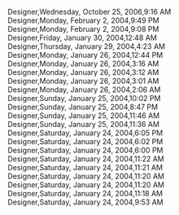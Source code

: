 ﻿Designer,Wednesday, October 25, 2006,9:16 AM  Designer,Monday, February 2, 2004,9:49 PM  Designer,Monday, February 2, 2004,9:08 PM  Designer,Friday, January 30, 2004,12:48 AM  Designer,Thursday, January 29, 2004,4:23 AM  Designer,Monday, January 26, 2004,12:44 PM  Designer,Monday, January 26, 2004,3:16 AM  Designer,Monday, January 26, 2004,3:12 AM  Designer,Monday, January 26, 2004,3:01 AM  Designer,Monday, January 26, 2004,2:06 AM  Designer,Sunday, January 25, 2004,10:02 PM  Designer,Sunday, January 25, 2004,8:47 PM  Designer,Sunday, January 25, 2004,11:46 AM  Designer,Sunday, January 25, 2004,11:36 AM  Designer,Saturday, January 24, 2004,6:05 PM  Designer,Saturday, January 24, 2004,6:02 PM  Designer,Saturday, January 24, 2004,6:00 PM  Designer,Saturday, January 24, 2004,11:22 AM  Designer,Saturday, January 24, 2004,11:21 AM  Designer,Saturday, January 24, 2004,11:20 AM  Designer,Saturday, January 24, 2004,11:20 AM  Designer,Saturday, January 24, 2004,11:18 AM  Designer,Saturday, January 24, 2004,9:53 AM